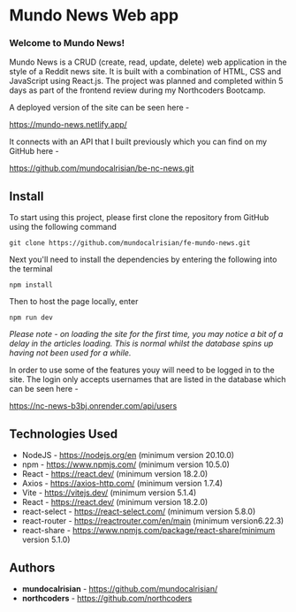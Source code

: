 # Mundo News Web app

### Welcome to Mundo News! ###

Mundo News is a CRUD (create, read, update, delete) web application in the style of a Reddit news site. It is built with a combination of HTML, CSS and JavaScript using React.js. The project was planned and completed within 5 days as part of the frontend review during my Northcoders Bootcamp.

A deployed version of the site can be seen here - 

https://mundo-news.netlify.app/

It connects with an API that I built previously which you can find on my GitHub here - 

https://github.com/mundocalrisian/be-nc-news.git

## Install

To start using this project, please first clone the repository from GitHub using the following command

    git clone https://github.com/mundocalrisian/fe-mundo-news.git

Next you'll need to install the dependencies by entering the following into the terminal

    npm install

Then to host the page locally, enter

    npm run dev

*Please note - on loading the site for the first time, you may notice a bit of a delay in the articles loading. This is normal whilst the database spins up having not been used for a while.*

In order to use some of the features youy will need to be logged in to the site. The login only accepts usernames that are listed in the database which can be seen here - 

https://nc-news-b3bj.onrender.com/api/users

## Technologies Used

-   NodeJS - https://nodejs.org/en (minimum version 20.10.0)
-   npm - https://www.npmjs.com/ (minimum version 10.5.0)
-   React - https://react.dev/ (minimum version 18.2.0)
-   Axios - https://axios-http.com/ (minimum version 1.7.4)
-   Vite - https://vitejs.dev/ (minimum version 5.1.4)
-   React - https://react.dev/ (minimum version 18.2.0)
-   react-select - https://react-select.com/ (minimum version 5.8.0)
-   react-router - https://reactrouter.com/en/main (minimum version6.22.3)
-   react-share - https://www.npmjs.com/package/react-share(minimum version 5.1.0)

## Authors
- **mundocalrisian** - https://github.com/mundocalrisian/
- **northcoders** - https://github.com/northcoders
